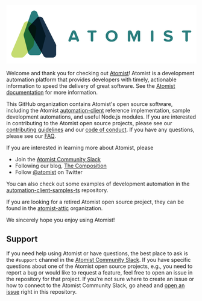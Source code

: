 ![Welcome to Atomist](images/atomist.png)

Welcome and thank you for checking out [Atomist][atomist]! Atomist is
a development automation platform that provides developers with
timely, actionable information to speed the delivery of great
software.  See the [Atomist documentation][docs] for more information.

[atomist]: https://www.atomist.com/
[docs]: http://docs.atomist.com/

This GitHub organization contains Atomist's open source software,
including the Atomist [automation-client][client] reference
implementation, sample development automations, and useful Node.js
modules.  If you are interested in contributing to the Atomist open
source projects, please see our [contributing guidelines][contrib] and
our [code of conduct][code].  If you have any questions, please see
our [FAQ][faq].

[client]: https://github.com/atomist/automation-client-ts (Atomist Automation Client - TypeScript)
[contrib]: CONTRIBUTING.md (Atomist Contributing Guidelines)
[code]: CODE_OF_CONDUCT.md (Atomist Code of Conduct)
[faq]: FAQ.md (Atomist Frequently Asked Questions)

If you are interested in learning more about Atomist, please

-   Join the [Atomist Community Slack][slack]
-   Following our blog, [The Composition][composition]
-   Follow [@atomist][twitter] on Twitter

[slack]: https://join.atomist.com/ (Atomist Community Slack)
[composition]: https://the-composition.com/ (Atomist Blog - The Composition)
[twitter]: https://twitter.com/atomist (@atomist - Twitter)

You can also check out some examples of development automation in
the [automation-client-samples-ts][samples] repository.

[samples]: https://github.com/atomist/automation-client-samples-ts (Atomist Automation Samples - TypeScript)

If you are looking for a retired Atomist open source project, they can
be found in the [atomist-attic][attic] organization.

[attic]: https://github.com/atomist-attic (Atomist Attic)

We sincerely hope you enjoy using Atomist!

## Support

If you need help using Atomist or have questions, the best place to
ask is the `#support` channel in the [Atomist Community Slack][slack].
If you have specific questions about one of the Atomist open source
projects, e.g., you need to report a bug or would like to request a
feature, feel free to open an issue in the repository for that
project.  If you're not sure where to create an issue or how to
connect to the Atomist Community Slack, go ahead
and [open an issue][issue] right in this repository.

[issue]: https://github.com/atomist/welcome/issues/new (Open an issue in atomist/welcome)
